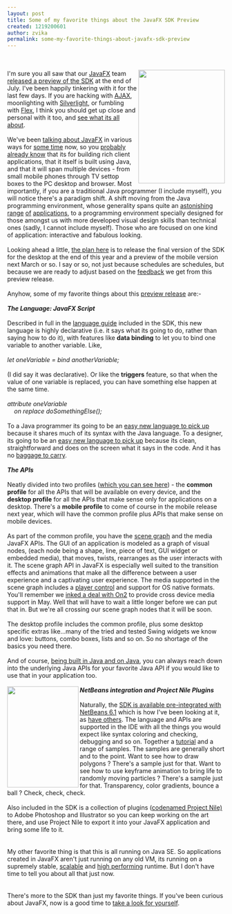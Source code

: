 ```yaml
---
layout: post
title: Some of my favorite things about the JavaFX SDK Preview
created: 1219200601
author: zvika
permalink: some-my-favorite-things-about-javafx-sdk-preview
---
```

<br />
<br />
<img style="width: 200px; height: 263px;" alt="" src="http://blogs.sun.com/dannycoward/resource/egg.jpg" align="right" />I'm
sure you all saw that our <a href="http://javafx.com">JavaFX</a> team <a href="http://java.sun.com/javafx/downloads/">released a preview of the
SDK</a> at the end of July. I've been happily tinkering with it for the
last few days. If you are hacking with <a href="http://www.ajax.org/">AJAX</a>,
moonlighting with <a href="http://silverlight.net/">Silverlight</a>,
or fumbling with <a href="http://www.adobe.com/products/flex/">Flex</a>,
I think you should get up close and personal with it too, and <a href="http://www.youtube.com/watch?v=pffLa7WkvUc">see what its all
about</a>.<br />
<br />
We've been <a href="http://java.sun.com/javaone/sf/media_shell.jsp?id=FRdamp267558">talking
about JavaFX</a> in various ways for <a href="https://openjfx.dev.java.net/JavaFX_FAQ.html">some time</a> now,
so you <a href="http://java.sun.com/javafx/">probably already know</a>
that its for building rich client applications, that it itself is built
using Java, and that it will span multiple devices - from small mobile
phones through TV settop boxes to the PC desktop and browser. Most
importantly, if you are a traditional Java programmer (I include
myself), you will notice there's a paradigm shift. A shift moving from
the Java programming environment, whose generality spans quite an <a href="http://java.sun.com/javacard/">astonishing</a> <a href="http://java.sun.com/javame/index.jsp">range</a> <a href="http://java.sun.com/javase/">of</a> <a href="http://java.sun.com/javaee/">applications</a>, to a programming
environment specially designed for those amongst us with more developed
visual design skills than technical ones (sadly, I cannot include myself).
Those who are focused on one kind of application: interactive and
fabulous looking.<br />
<br />
Looking ahead a little, <a href="http://www.internetnews.com/dev-news/article.php/3762641/Sun+Moves+JavaFX+Closer+to+Primetime.htm">the
plan here</a> is to release the final version of the SDK for the
desktop at the end of this year and a preview of the mobile version
next March or so. I say or so, not just because schedules are
schedules, but because we are ready to adjust based on the <a href="http://learnjavafx.typepad.com/weblog/2008/08/i-hear-voices-p.html">feedback</a>
we get from this preview release.<br />
<br />
Anyhow, some of my favorite things about this <a href="http://java.sun.com/javafx/downloads/">preview release</a> are:-<br />
<br />
<span style="font-weight: bold; font-style: italic;">The Language:
JavaFX Script</span><br />
<br />
Described in full in the <a href="http://openjfx.java.sun.com/current-build/doc/reference/JavaFX-Language.html">language
guide</a> included in the SDK, this new language is highly declarative
(i.e. it says what its going to do, rather than saying how to do it),
with features like <span style="font-weight: bold;">data binding</span>
to let you to bind one variable to another variable. Like, <br />
<br />
<span style="font-style: italic;">let oneVariable = bind
anotherVariable;</span><br />
<br />
(I did say it was declarative). Or like the <span style="font-weight: bold;">triggers</span> feature, so that when the
value of one variable is replaced, you can have something else happen
at the same time.<br />
<br />
<span style="font-style: italic;">attribute oneVariable</span><br style="font-style: italic;" />
<span style="font-style: italic;">&nbsp;&nbsp;&nbsp; on replace
doSomethingElse();</span><br />
<br />
To a Java programmer its going to be an <a href="http://learnjavafx.typepad.com/">easy new language to pick up</a>
because it shares much of its syntax with the Java language. To a
designer, its going to be an <a href="http://learnjavafx.typepad.com/">easy
new language to pick up</a> because its clean, straightforward and does
on the screen what it says in the code. And it has no <a href="http://bliki.rimuhosting.com/space/knowledgebase/linux/misc/ajax+autocomplete">baggage
to carry</a>.<br />
<br />
<span style="font-weight: bold; font-style: italic;">The APIs</span><br />
<br />
Neatly divided into two profiles (<a href="http://javafx.com/releases/preview1/docs/api/">which you can see
here</a>) - the <span style="font-weight: bold;">common</span> <span style="font-weight: bold;">profile</span> for all the APIs that will
be available on every device, and the <span style="font-weight: bold;">desktop
profile</span> for all the APIs that make sense only for applications
on a desktop. There's a <span style="font-weight: bold;">mobile profile</span>
to come of course in the mobile release next year, which will have the
common profile plus APIs that make sense on mobile devices.<br />
<br />
As part of the common profile, you have the <a href="https://scenegraph.dev.java.net/">scene graph</a> and the media
JavaFX APIs. The GUI of an application is modeled as a graph of visual
nodes, (each node being a shape, line, piece of text, GUI widget or
embedded media), that moves, twists, rearranges as the user interacts
with it. The scene graph API in JavaFX is especially well suited to the
transition effects and animations that make all the difference between
a user experience and a captivating user experience. The media
supported in the scene graph includes a <a href="http://javafx.com/releases/preview1/docs/api/javafx.scene.media/javafx.scene.media.MediaPlayer.html">player
control</a> and support for OS native formats. You'll remember we <a href="http://www.on2.com/index.php?id=439&amp;news_id=622">inked a deal
with On2</a> to provide cross device media support in May. Well that
will have to wait a little longer before we can put that in. But we're
all crossing our scene graph nodes that it will be soon.<br />
<br />
The desktop profile includes the common profile, plus some desktop
specific extras like...many of the tried and tested Swing widgets we
know and love: buttons, combo boxes, lists and so on. So no shortage of
the basics you need there.<br />
<br />
And of course, <a href="https://openjfx.dev.java.net/">being built in
Java and on Java</a>, you can always reach down into the underlying
Java APIs for your favorite Java API if you would like to use that in
your application too. <br />
<br />
<img style="width: 165px; height: 234px;" alt="" src="http://blogs.sun.com/dannycoward/resource/mask.jpg" align="left" /><span style="font-weight: bold; font-style: italic;">NetBeans integration
and Project Nile Plugins</span><br />
<br />
Naturally, the <a href="http://javafx.netbeans.org/">SDK is available
pre-integrated with NetBeans 6.1</a> which is how I've been looking at
it, as <a href="http://www.javalobby.org/java/forums/t103252.html">have
others</a>. The language and APIs are supported in the IDE with all the
things you would expect like syntax coloring and checking, debugging
and so on. Together a <a href="http://java.sun.com/javafx/tutorials/jfx_nb_getting_started/">tutorial</a>
and a range of samples. The samples are generally short and to the
point. Want to see how to draw polygons ? There's a sample just for
that. Want to see how to use keyframe animation to bring life to
randomly moving particles ? There's a sample just for that.
Transparency, color gradients, bounce a ball ? Check, check, check.<br />
<br />
Also included in the SDK is a collection of plugins (<a href="http://java.sun.com/javafx/reference/project_nile_installing/">codenamed
Project Nile)</a> to Adobe Photoshop and Illustrator so you can keep
working on the art there, and use Project Nile to export it into your
JavaFX application and bring some life to it. <br />
<br />
<br />
My other favorite thing is that this is all running on Java SE. So
applications created in JavaFX aren't just running on any old VM, its
running on a supremely stable, <a href="http://www.infoq.com/news/2008/05/hotspot_performance">scalable</a>
and <a href="http://blogs.sun.com/dagastine/entry/sun_java_on_intel_delivers1">high
performing</a> runtime. But I don't have time to tell you about all
that just now. <br />
<br />
<br />
There's more to the SDK than just my favorite things. If you've been
curious about JavaFX, now is a good time to <a href="http://java.sun.com/javafx/downloads/">take a look for yourself</a>.<br />
<br />
<br />
